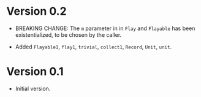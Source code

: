# Version 0.2

* BREAKING CHANGE: The `m` parameter in in `Flay` and `Flayable` has been
  existentialized, to be chosen by the caller.

* Added `Flayable1`, `flay1`, `trivial`, `collect1`, `Record`, `Unit`, `unit`.


# Version 0.1

* Initial version.

